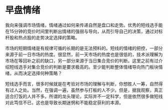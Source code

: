 # 早盘情绪

我向来强调市场情绪，情绪通过如何来传递自然是盘口和走势。优秀的短线选手能在15分钟的竞价时间里判断出情绪的强弱与导向，从而引导自己的决策，通过对标杆股和热点股的走势决定选择的策略。

市场的短期情绪是有规律可循的长期的是无法预料的。短线的情绪的把控，一部分来源于前一日市场的热度。很显然，前一天市场的热度也是很低的，技术派理解为市场在等回补之前的缺口，另一部分来源于当日集合竞价的判断。这里之前有过介绍短线选手对集合竞价的判断是要求极高的。至少能判断整体情绪导向热门板块情绪，从而决定选择何种策略？

短线选手而言，很多时候就是在考验对市场的理解与判断，你想胜人一筹，自然得有过人之处。当然，在强调一遍，虽然参与打板的人不少。但是，据我观察，真正适合打饭的人并不多。所谓的龙头理论，实际并不一定科学，但是依然很多做短线对此笃信不已，这也是导致长期迷惘和不能稳定获利的本源。